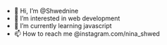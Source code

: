 - 👋 Hi, I’m @Shwednine
- 👀 I’m interested in web development
- 🌱 I’m currently learning javascript
- 📫 How to reach me @instagram.com/nina_shwed

<!---
Shwednine/Shwednine is a ✨ special ✨ repository because its `README.md` (this file) appears on your GitHub profile.
You can click the Preview link to take a look at your changes.
--->

